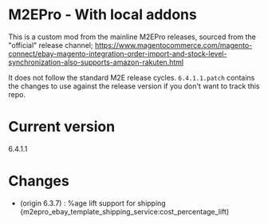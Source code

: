 # M2EPro - With local addons #

This is a custom mod from the mainline M2EPro releases, sourced from the "official" release channel;
https://www.magentocommerce.com/magento-connect/ebay-magento-integration-order-import-and-stock-level-synchronization-also-supports-amazon-rakuten.html

It does not follow the standard M2E release cycles.
`6.4.1.1.patch` contains the changes to use against the release version if you don't want to track this repo.

# Current version #
6.4.1.1 

# Changes #
 * (origin 6.3.7) : %age lift support for shipping {m2epro_ebay_template_shipping_service:cost_percentage_lift) 
